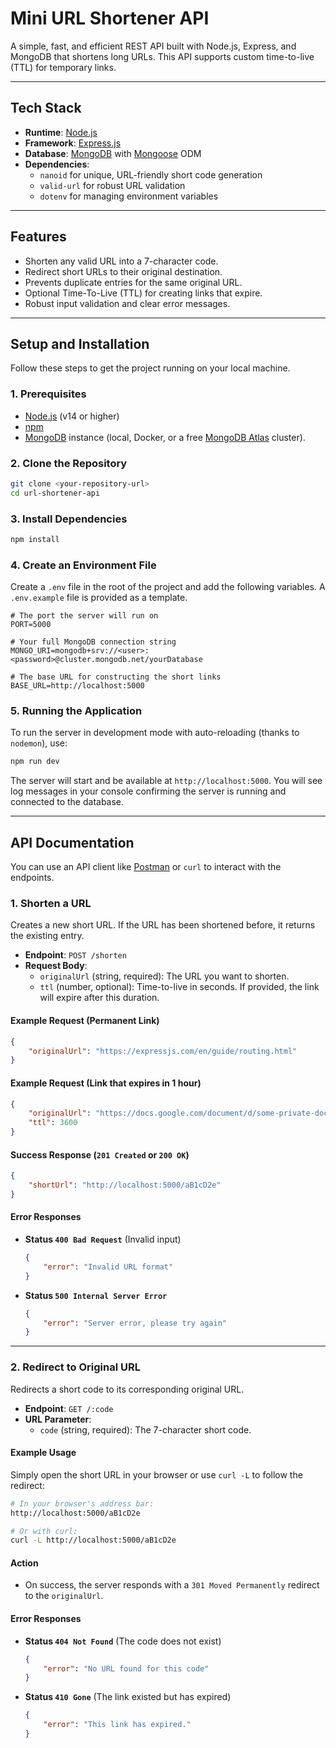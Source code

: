 # Mini URL Shortener API

A simple, fast, and efficient REST API built with Node.js, Express, and MongoDB that shortens long URLs. This API supports custom time-to-live (TTL) for temporary links.

---

## Tech Stack

-   **Runtime**: [Node.js](https://nodejs.org/)
-   **Framework**: [Express.js](https://expressjs.com/)
-   **Database**: [MongoDB](https://www.mongodb.com/) with [Mongoose](https://mongoosejs.com/) ODM
-   **Dependencies**:
    -   `nanoid` for unique, URL-friendly short code generation
    -   `valid-url` for robust URL validation
    -   `dotenv` for managing environment variables

---

## Features

-   Shorten any valid URL into a 7-character code.
-   Redirect short URLs to their original destination.
-   Prevents duplicate entries for the same original URL.
-   Optional Time-To-Live (TTL) for creating links that expire.
-   Robust input validation and clear error messages.

---

## Setup and Installation

Follow these steps to get the project running on your local machine.

### 1. Prerequisites

-   [Node.js](https://nodejs.org/) (v14 or higher)
-   [npm](https://www.npmjs.com/)
-   [MongoDB](https://www.mongodb.com/try/download/community) instance (local, Docker, or a free [MongoDB Atlas](https://www.mongodb.com/cloud/atlas/register) cluster).

### 2. Clone the Repository

```bash
git clone <your-repository-url>
cd url-shortener-api
```

### 3. Install Dependencies

```bash
npm install
```

### 4. Create an Environment File

Create a `.env` file in the root of the project and add the following variables. A `.env.example` file is provided as a template.

```env
# The port the server will run on
PORT=5000

# Your full MongoDB connection string
MONGO_URI=mongodb+srv://<user>:<password>@cluster.mongodb.net/yourDatabase

# The base URL for constructing the short links
BASE_URL=http://localhost:5000
```

### 5. Running the Application

To run the server in development mode with auto-reloading (thanks to `nodemon`), use:

```bash
npm run dev
```

The server will start and be available at `http://localhost:5000`. You will see log messages in your console confirming the server is running and connected to the database.

---

## API Documentation

You can use an API client like [Postman](https://www.postman.com/) or `curl` to interact with the endpoints.

### 1. Shorten a URL

Creates a new short URL. If the URL has been shortened before, it returns the existing entry.

-   **Endpoint**: `POST /shorten`
-   **Request Body**:
    -   `originalUrl` (string, required): The URL you want to shorten.
    -   `ttl` (number, optional): Time-to-live in seconds. If provided, the link will expire after this duration.

#### Example Request (Permanent Link)

```json
{
    "originalUrl": "https://expressjs.com/en/guide/routing.html"
}
```

#### Example Request (Link that expires in 1 hour)

```json
{
    "originalUrl": "https://docs.google.com/document/d/some-private-doc",
    "ttl": 3600
}
```

#### Success Response (`201 Created` or `200 OK`)

```json
{
    "shortUrl": "http://localhost:5000/aB1cD2e"
}
```

#### Error Responses

-   **Status `400 Bad Request`** (Invalid input)
    ```json
    {
        "error": "Invalid URL format"
    }
    ```
-   **Status `500 Internal Server Error`**
    ```json
    {
        "error": "Server error, please try again"
    }
    ```

---

### 2. Redirect to Original URL

Redirects a short code to its corresponding original URL.

-   **Endpoint**: `GET /:code`
-   **URL Parameter**:
    -   `code` (string, required): The 7-character short code.

#### Example Usage

Simply open the short URL in your browser or use `curl -L` to follow the redirect:

```bash
# In your browser's address bar:
http://localhost:5000/aB1cD2e

# Or with curl:
curl -L http://localhost:5000/aB1cD2e
```

#### Action

-   On success, the server responds with a `301 Moved Permanently` redirect to the `originalUrl`.

#### Error Responses

-   **Status `404 Not Found`** (The code does not exist)
    ```json
    {
        "error": "No URL found for this code"
    }
    ```
-   **Status `410 Gone`** (The link existed but has expired)
    ```json
    {
        "error": "This link has expired."
    }
    ```

